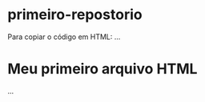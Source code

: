 # primeiro-repostorio

Para copiar o código em HTML:
...
<html>
  <h1>Meu primeiro arquivo HTML</h1>
</html>
...
